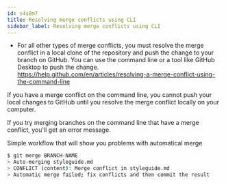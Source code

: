 ```yaml
---
id: s4s8m7
title: Resolving merge conflicts using CLI
sidebar_label: Resolving merge conflicts using CLI
---
```


<!-- ## resolving-a-merge-conflict-using-the-command-line -->

- For all other types of merge conflicts, you must resolve the merge conflict in a local clone of the repository and push the change to your branch on GitHub. You can use the command line or a tool like GitHub Desktop to push the change.
https://help.github.com/en/articles/resolving-a-merge-conflict-using-the-command-line


If you have a merge conflict on the command line, you cannot push your local changes to GitHub until you resolve the merge conflict locally on your computer.

If you try merging branches on the command line that have a merge conflict, you'll get an error message.

Simple workflow that will show you problems with automatical merge

```sh
$ git merge BRANCH-NAME
> Auto-merging styleguide.md
> CONFLICT (content): Merge conflict in styleguide.md
> Automatic merge failed; fix conflicts and then commit the result
```
